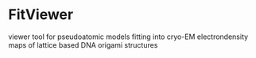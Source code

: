 # FitViewer
viewer tool for pseudoatomic models fitting into cryo-EM electrondensity maps of lattice based DNA origami structures

